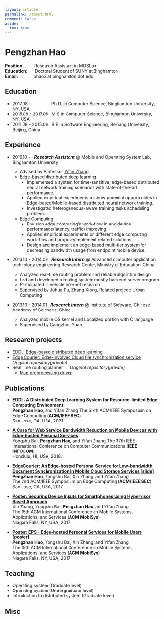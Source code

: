 ```yaml
---
layout: article
permalink: /about.html
comment: false
aside:
  toc: true
---
```


# Pengzhan Hao

**Position:** &nbsp;&nbsp;&nbsp;&nbsp;&nbsp;&nbsp;&nbsp;&nbsp;Research Assistant in MOSLab  
**Education:** &nbsp;&nbsp;&nbsp;&nbsp;&nbsp;Doctoral Student of SUNY at Binghamton  
**Email:** &nbsp;&nbsp;&nbsp;&nbsp;&nbsp;&nbsp;&nbsp;&nbsp;&nbsp;&nbsp;&nbsp;&nbsp;phao3 at binghamton dot edu   

## Education

- 2017.08 - &nbsp;&nbsp;&nbsp;&nbsp;&nbsp;&nbsp;&nbsp;&nbsp;&nbsp;&nbsp;&nbsp;&nbsp;&nbsp;&nbsp;&nbsp; Ph.D. in Computer Science, Binghamton University, NY, USA  
- 2015.08 - 2017.05 &nbsp;&nbsp;M.S in Computer Science, Binghamton University, NY, USA  
- 2011.08 - 2015.06 &nbsp;&nbsp;B.E in Software Engineering, Beihang University, Beijing, China  

## Experience

- 2016.10 -  &nbsp;&nbsp;***Research Assistant*** @ Mobile and Operating System Lab, Binghamton University  
  - Advised by Professor [Yifan Zhang](https://buzhangy.github.io/)
  - Edge-based distributed deep learning
    - Implemented a system for time-sensitive, edge-based distributed neural network training scenarios with state-of-the-art performance.
    - Applied empirical experiments to show potential opportunities in Edge-based/Mobile-based distributed neural network training.
    - Investigated heterogeneous-aware training tasks scheduling problem.
  - Edge Computing
    - Envision edge computing’s work-flow in end device performance(latency, traffic) improving.
    - Applied empirical experiments on different edge computing work-flow and propose/implement related solutions.
    - Design and implement an edge-based multi-tier system for decreasing bandwidth usage from endpoint mobile device.

- 2013.10 - 2014.09 &nbsp;&nbsp;***Research Intern*** @ Advanced computer application technology engineering Research Center, Ministry of Education, China  
  - Analyzed real-time routing problem and reliable algorithm design
  - Led and developed a routing system mostly backend server program
  - Participated in vehicle internet research
  - Supervised by Juhua Pu, Zhang Xiong, Related project: Urban Computing

- 2013.10 - 2014.01 &nbsp;&nbsp;***Research Intern*** @ Institute of Software, Chinese Academy of Sciences, China  
  - Analyzed mobile OS kernel and Localized portion with C language
  - Supervised by Cangzhou Yuan

## Research projects

- [EDDL: Edge-based distributed deep learning](https://github.com/CoderSherlock/dlib-exper)
- [Edge Courier: Edge-involved Cloud file synchronization service](https://github.com/bumoslab/EdgeCourier) &nbsp;&nbsp;&nbsp;&nbsp; *Original repository(private)*
- Real time routing planner &nbsp;&nbsp;&nbsp;&nbsp; *Original repository(private)*
  - [Map preprocessing driver](https://github.com/CoderSherlock/Project-OSCF.git)

## Publications

- **EDDL: A Distributed Deep Learning System for Resource-limited Edge Computing Environment.**  
**Pengzhan Hao**, and Yifan Zhang
The Sixth ACM/IEEE Symposium on Edge Computing (**ACM/IEEE SEC**)  
San Jose, CA, USA, 2021.  
  
- **[A Case for Web Service Bandwidth Reduction on Mobile Devices with Edge-hosted Personal Services](/static/2021-10/eta-infocom18.pdf)**  
Yongshu Bai, **Pengzhan Hao**, and Yifan Zhang
The 37th IEEE International Conference on Computer Communications (**IEEE INFOCOM**)  
Honolulu, HI, USA, 2018.  
  
- **[EdgeCourier: An Edge-hosted Personal Service for Low-bandwidth Document Synchronization in Mobile Cloud Storage Services](/static/2018-02/a7-hao.pdf)** **[[slide]()]**  
**Pengzhan Hao**, Yongshu Bai, Xin Zhang, and Yifan Zhang  
The 2nd ACM/IEEE Symposium on Edge Computing (**ACM/IEEE SEC**)  
San Jose, CA, USA, 2017.  
  
- **[Poster: Securing Device Inputs for Smartphones Using Hypervisor Based Approach](/static/2017-07/p169-zhang.pdf)**  
Xin Zhang, Yongshu Bai, **Pengzhan Hao**, and Yifan Zhang  
The 15th ACM International Conference on Mobile Systems, Applications, and Services (**ACM MobiSys**)  
Niagara Falls, NY, USA, 2017.  
  
- **[Poster: EPS - Edge-hosted Personal Services for Mobile Users](/static/2017-07/p163-hao.pdf) [[poster](/static/2017-07/eps_poster.pdf)]**  
**Pengzhan Hao**, Yongshu Bai, Xin Zhang, and Yifan Zhang  
The 15th ACM International Conference on Mobile Systems, Applications, and Services (**ACM MobiSys**)  
Niagara Falls, NY, USA, 2017.  

## Teaching

- Operating system (Graduate level)
- Operating system (Undergraduate level)
- Introduction to distributed system (Graduate level)
  
## Misc
